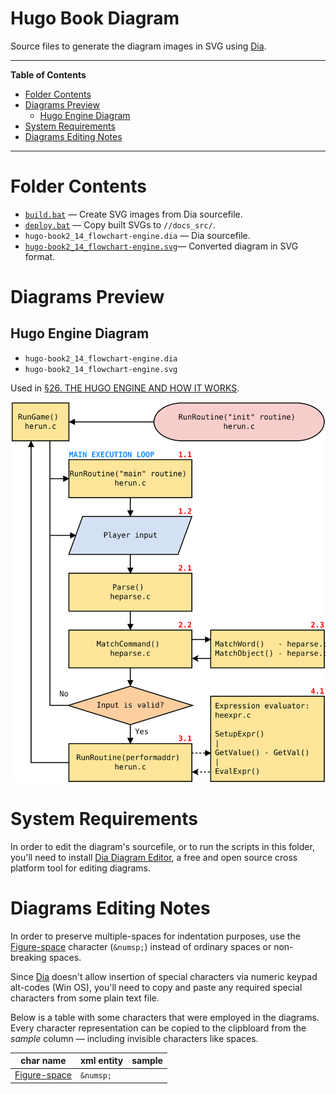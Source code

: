 # Hugo Book Diagram

Source files to generate the diagram images in SVG using [Dia].

-----

**Table of Contents**

<!-- MarkdownTOC autolink="true" bracket="round" autoanchor="false" lowercase="only_ascii" uri_encoding="true" levels="1,2,3" -->

- [Folder Contents](#folder-contents)
- [Diagrams Preview](#diagrams-preview)
    - [Hugo Engine Diagram](#hugo-engine-diagram)
- [System Requirements](#system-requirements)
- [Diagrams Editing Notes](#diagrams-editing-notes)

<!-- /MarkdownTOC -->

-----


# Folder Contents

- [`build.bat`](./build.bat) — Create SVG images from Dia sourcefile.
- [`deploy.bat`](./deploy.bat) — Copy built SVGs to `//docs_src/`.
- `hugo-book2_14_flowchart-engine.dia` — Dia sourcefile.
- [`hugo-book2_14_flowchart-engine.svg`][FC2:14]— Converted diagram in SVG format.


# Diagrams Preview

## Hugo Engine Diagram

- `hugo-book2_14_flowchart-engine.dia`
- `hugo-book2_14_flowchart-engine.svg`

Used in [§26. THE HUGO ENGINE AND HOW IT WORKS].

![Hugo Engine Diagram][FC2:14]

# System Requirements

In order to edit the diagram's sourcefile, or to run the scripts in this folder, you'll need to install [Dia Diagram Editor], a free and open source cross platform tool for editing diagrams.

# Diagrams Editing Notes

In order to preserve multiple-spaces for indentation purposes, use the [Figure-space] character (`&numsp;`) instead of ordinary spaces or non-breaking spaces.

Since [Dia] doesn't allow insertion of special characters via numeric keypad alt-codes (Win OS), you'll need to copy and paste any required special characters from some plain text file.

Below is a table with some characters that were employed in the diagrams.
Every character representation can be copied to the clipbloard from the _sample_ column — including invisible characters like spaces.

|   char name    | xml entity |  sample |
|----------------|------------|---------|
| [Figure-space] | `&numsp;`  | &numsp; |

<!-----------------------------------------------------------------------------
                               REFERENCE LINKS
------------------------------------------------------------------------------>

[Dia]: http://dia-installer.de/ "Visit Dia's website"
[Dia Diagram Editor]: http://dia-installer.de/ "Visit Dia's website"
[Figure-space]: https://en.wikipedia.org/wiki/Figure_space "See Wikipedia page on Figure space"

<!-- Live HTML Previews Links -->

[§25. THE HUGO COMPILER AND HOW IT WORKS]: http://htmlpreview.github.io/?https://github.com/tajmone/hugo-book/blob/draft/docs_src/hugo-book.html#_the_hugo_compiler_and_how_it_works "Live HTML Preview"
[§26. THE HUGO ENGINE AND HOW IT WORKS]: http://htmlpreview.github.io/?https://github.com/tajmone/hugo-book/blob/draft/docs_src/hugo-book.html#_the_hugo_engine_and_how_it_works "Live HTML Preview"
[§27. DARK SECRETS OF THE HUGO DEBUGGER]: http://htmlpreview.github.io/?https://github.com/tajmone/hugo-book/blob/draft/docs_src/hugo-book.html#_dark_secrets_of_the_hugo_debugger "Live HTML Preview"
[§3.2. The Object Tree]: http://htmlpreview.github.io/?https://github.com/tajmone/hugo-book/blob/draft/docs_src/hugo-book.html#_code_patterns "Live HTML Preview"

<!-- project files -->

[FC2:14]: ./hugo-book2_14_flowchart-engine.svg

<!-- EOF -->
